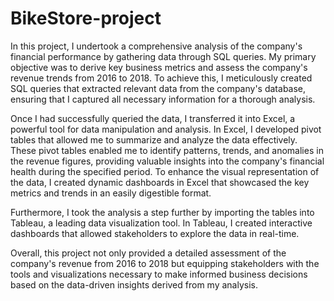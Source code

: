 # BikeStore-project

In this project, I undertook a comprehensive analysis of the company's financial performance by gathering data through SQL queries. My primary objective was to derive key business metrics and assess the company's revenue trends from 2016 to 2018. To achieve this, I meticulously created SQL queries that extracted relevant data from the company's database, ensuring that I captured all necessary information for a thorough analysis.

Once I had successfully queried the data, I transferred it into Excel, a powerful tool for data manipulation and analysis. In Excel, I developed pivot tables that allowed me to summarize and analyze the data effectively. These pivot tables enabled me to identify patterns, trends, and anomalies in the revenue figures, providing valuable insights into the company's financial health during the specified period. To enhance the visual representation of the data, I created dynamic dashboards in Excel that showcased the key metrics and trends in an easily digestible format. 

Furthermore, I took the analysis a step further by importing the tables into Tableau, a leading data visualization tool. In Tableau, I created interactive dashboards that allowed stakeholders to explore the data in real-time. 

Overall, this project not only provided a detailed assessment of the company's revenue from 2016 to 2018 but equipping stakeholders with the tools and visualizations necessary to make informed business decisions based on the data-driven insights derived from my analysis.

